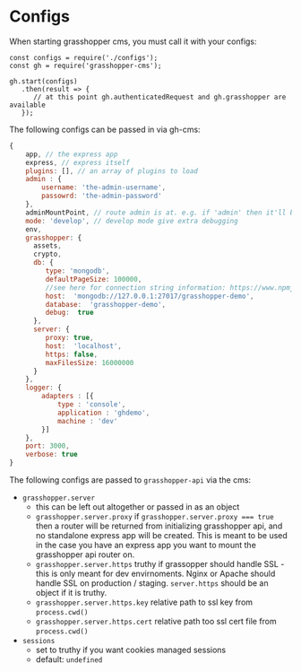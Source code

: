 # Configs

When starting grasshopper cms, you must call it with your configs:

```
const configs = require('./configs');
const gh = require('grasshopper-cms');

gh.start(configs)
   .then(result => {
      // at this point gh.authenticatedRequest and gh.grasshopper are available
   });
```

The following configs can be passed in via gh-cms:

```javascript
{
    app, // the express app
    express, // express itself
    plugins: [], // an array of plugins to load
    admin : {
        username: 'the-admin-username',
        passowrd: 'the-admin-password'
    },
    adminMountPoint, // route admin is at. e.g. if 'admin' then it'll be at /admin
    mode: 'develop', // develop mode give extra debugging
    env,
    grasshopper: {
      assets,
      crypto,
      db: {
         type: 'mongodb',
         defaultPageSize: 100000,
         //see here for connection string information: https://www.npmjs.com/package/mongoose#connecting-to-mongodb
         host:  'mongodb://127.0.0.1:27017/grasshopper-demo',
         database:  'grasshopper-demo',
         debug:  true
      },
      server: {
         proxy: true,
         host:  'localhost',
         https: false,
         maxFilesSize: 16000000
      }
    },
    logger: {
        adapters : [{
            type : 'console',
            application : 'ghdemo',
            machine : 'dev'
        }]
    },
    port: 3000,
    verbose: true    
}
```

The following configs are passed to `grasshopper-api` via the cms:

* `grasshopper.server`
    * this can be left out altogether or passed in as an object
    * `grasshopper.server.proxy` if `grasshopper.server.proxy === true` then a router will be returned from initializing grasshopper api, and no standalone express app will be created. This is meant to be used in the case you have an express app you want to mount the grasshopper api router on.
    * `grasshopper.server.https` truthy if grassopper should handle SSL - this is only meant for dev envirnoments. Nginx or Apache should handle SSL on production / staging. `server.https` should be an object if it is truthy.
    * `grasshopper.server.https.key` relative path to ssl key from `process.cwd()`
    * `grasshopper.server.https.cert` relative path too ssl cert file from `process.cwd()` 
* `sessions` 
    * set to truthy if you want cookies managed sessions
    * default: `undefined` 
